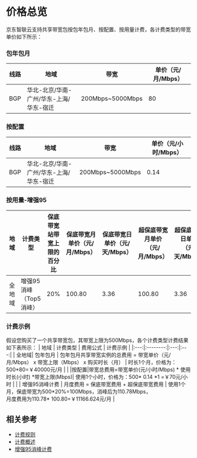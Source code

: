 # 价格总览
  
京东智联云支持共享带宽包按包年包月、按配置、按用量计费，各计费类型的带宽单价如下所示：

### 包年包月

| 线路 | 地域                                    | 带宽          | 单价（元/月/Mbps） |
| ---- | --------------------------------------- | ------------- | ------------------ |
| BGP  | 华北-北京/华南-广州/华东-上海/华东-宿迁 | 200Mbps~5000Mbps | 80                 |


### 按配置

| 线路 | 地域                                    | 带宽          | 单价（元/小时/Mbps） |
| ---- | --------------------------------------- | ------------- | -------------------- |
| BGP  | 华北-北京/华南-广州/华东-上海/华东-宿迁 | 200Mbps~5000Mbps | 0.14                 |



### 按用量-增强95

地域| 计费类型              | 保底带宽站带宽上限的百分比 | 保底带宽月单价（元/月/Mbps） | 保底带宽日单价（元/天/Mbps） | 超保底带宽月单价（元/月/Mbps） | 超保底带宽日单价（元/天/Mbps） |
|--------| ----------------------- | -------------------------- | ---------------------------- | ---------------------------- | ------------------------------ | ------------------------------ |
|全地域| 增强95消峰 （Top5消峰） | 20%                        | 100.80                       | 3.36                         | 100.80                         | 3.36                           |

### 计费示例
假设您购买了一个共享带宽包，其带宽上限为500Mbps，各个计费类型计费结果如下表所示：
| 地域 | 计费类型 | 费用公式 | 计费示例 |
|:---:|:--------:|:---:|:---:|
| 全地域| 包年包月 | 包年包月共享带宽实例的总费用 = 带宽单价（元/月/Mbps） x 带宽上限（Mbps） x 购买时长（月） | 时长1个月，价格为：500\*80=￥40000元/月 |
|  |按配置|带宽总费用=带宽单价(元/小时/Mbps) * 使用时长(小时) \*带宽上限(Mbps)| 使用1个小时，价格为：500\* 0.14 \*1 =￥70元/小时 |
|  | 增强95消峰计费 | 月度费用 = 保底带宽费用 + 超保底带宽费用 | 使用1个月，保底带宽为500\*20%=100Mbps，消峰后为110.78Mbps，</br>月度费用为110.78\* 100.80=￥11166.624元/月 |

## 相关参考
- [计费规则]()
- [计费概述]()
- [增强95消峰计费]()
